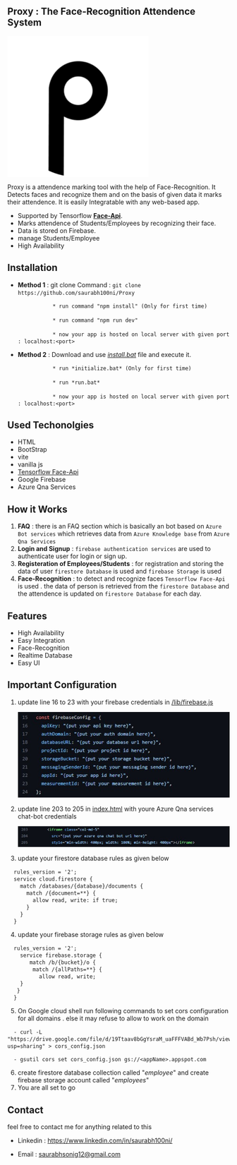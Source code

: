 ## Proxy : The Face-Recognition Attendence System
<img align="center" src="https://github.com/saurabh100ni/Proxy/blob/main/src/assets/favicon.svg" width="320" title="Proxy : The Attendence System">

Proxy is a attendence marking tool with the help of Face-Recognition. It Detects faces and recognize them and on the basis of given data it marks their attendence. It is easily Integratable with any web-based app.

* Supported by Tensorflow **<a href="https://github.com/justadudewhohacks/face-api.js/">Face-Api</a>**.
* Marks attendence of Students/Employees by recognizing their face.
* Data is stored on Firebase.
* manage Students/Employee
* High Availability

## Installation

* **Method 1** : 
                 git clone Command : ```git clone https://github.com/saurabh100ni/Proxy ```

                 * run command "npm install" (Only for first time)
                 
                 * run command "npm run dev"
                 
                 * now your app is hosted on local server with given port : localhost:<port>
                

* **Method 2** : Download and use [*install.bat*](https://drive.google.com/file/d/1vykZUs2ur2_kcO57H1D5Dk7ZBzcWQbe2/view?usp=sharing) file and execute it.
                 
                 * run *initialize.bat* (Only for first time)
                 
                 * run *run.bat*
                 
                 * now your app is hosted on local server with given port : localhost:<port>

## Used Techonolgies

* HTML
* BootStrap
* vite
* vanilla js
* [Tensorflow Face-Api](https://github.com/vladmandic/face-api)
* Google Firebase 
* Azure Qna Services

## How it Works

1. **FAQ** : there is an FAQ section which is basically an bot based on `Azure Bot services` which retrieves data from `Azure Knowledge base` from `Azure Qna Services`
2. **Login and Signup** : `firebase authentication services` are used to authenticate user for login or sign up.
3. **Registeration of Employees/Students** : for registration and storing the data of user `firestore Database` is used and `firebase Storage` is used
4. **Face-Recognition** : to detect and recognize faces `Tensorflow Face-Api` is used . the data of person is retrieved from the `firestore Database` and the attendence is updated on `firestore Database` for each day.

## Features

* High Availability
* Easy Integration
* Face-Recognition
* Realtime Database
* Easy UI

## Important Configuration

1. update line 16 to 23 with your firebase credentials in [/lib/firebase.js](https://github.com/saurabh100ni/Proxy/blob/main/lib/firebase.js)


    <img src="src/assets/firebaseCredentials.jpg" width="480" title="Firebase credentials">


2. update line 203 to 205 in [index.html](https://github.com/saurabh100ni/Proxy/blob/main/index.html) with youre Azure Qna services chat-bot credentials


    <img src="src/assets/AzureCredentials.jpg" width="480" title="Azure QnA services chat bot Credentials">
    
3. update your firestore database rules as given below
  ```
    rules_version = '2';
    service cloud.firestore {
      match /databases/{database}/documents {
        match /{document=**} {
          allow read, write: if true;
        }
      }
    }
  ```

4. update your firebase storage rules as given below
  ```
    rules_version = '2';
      service firebase.storage {
         match /b/{bucket}/o {
          match /{allPaths=**} {
            allow read, write;
      }
     }
    }
  
  ```
  
5. On Google cloud shell run following commands to set cors configuration for all domains . else it may refuse to allow to work on the domain
```
  - curl -L "https://drive.google.com/file/d/19Ttaav8bGgYsraM_uaFFFVABd_Wb7Psh/view?usp=sharing" > cors_config.json
```
```
  - gsutil cors set cors_config.json gs://<appName>.appspot.com
```
  
6. create firestore database collection called "*employee*" and create firebase storage account called "*employees*"
7. You are all set to go
  

## Contact

feel free to contact me for anything related to this

* Linkedin : https://www.linkedin.com/in/saurabh100ni/

* Email : saurabhsonig12@gmail.com

